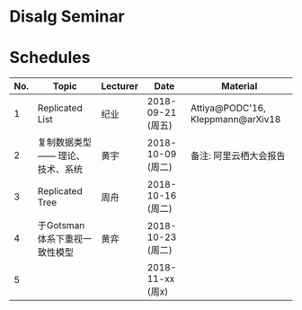 # Disalg Seminar


# Schedules

|	No.	|	Topic		|	Lecturer	|	Date		|	Material	                  |	
| ------------- | --------------------- | --------------------- | --------------------- | --------------------------------------- |
| 1		| Replicated List	|	纪业		| 2018-09-21 (周五)	| Attiya@PODC'16, Kleppmann@arXiv18       |
| 2		| 复制数据类型 —— 理论、技术、系统|	黄宇    | 2018-10-09 (周二)	| 备注: 阿里云栖大会报告		  |
| 3		| Replicated Tree	|	周舟		| 2018-10-16 (周二)	| 					  |
| 4		| 于Gotsman体系下重视一致性模型 |黄弈		| 2018-10-23 (周二)	| 					  |
| 5		| 			| 			| 2018-11-xx (周x)	| 					  |
